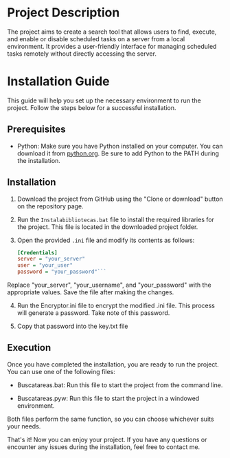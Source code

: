 # Project Description

The project aims to create a search tool that allows users to find, execute, and enable or disable scheduled tasks on a server from a local environment. It provides a user-friendly interface for managing scheduled tasks remotely without directly accessing the server.


# Installation Guide

This guide will help you set up the necessary environment to run the project. Follow the steps below for a successful installation.

## Prerequisites

- Python: Make sure you have Python installed on your computer. You can download it from [python.org](https://www.python.org). Be sure to add Python to the PATH during the installation.

## Installation

1. Download the project from GitHub using the "Clone or download" button on the repository page.

2. Run the `Instalabibliotecas.bat` file to install the required libraries for the project. This file is located in the downloaded project folder.

3. Open the provided `.ini` file and modify its contents as follows:

   ```ini
   [Credentials]
   server = "your_server"
   user = "your_user"
   password = "your_password"```
   
   
  Replace "your_server", "your_username", and "your_password" with the appropriate values. Save the file after making the changes.
  

4. Run the Encryptor.ini file to encrypt the modified .ini file. This process will generate a password. Take note of this password.

5. Copy that password into the key.txt file 

## Execution

Once you have completed the installation, you are ready to run the project. You can use one of the following files:

- Buscatareas.bat: Run this file to start the project from the command line.

- Buscatareas.pyw: Run this file to start the project in a windowed environment.

Both files perform the same function, so you can choose whichever suits your needs.

That's it! Now you can enjoy your project. If you have any questions or encounter any issues during the installation, feel free to contact me.
